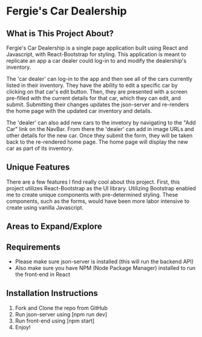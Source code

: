 # Fergie's Car Dealership

## What is This Project About?

Fergie's Car Dealership is a single page application built using React and Javascript, with React-Bootstrap for styling. This application is meant to replicate an app a car dealer could log-in to and modify the dealership's inventory. 

The 'car dealer' can log-in to the app and then see all of the cars currently listed in their inventory. They have the ability to edit a specific car by clicking on that car's edit button. Then, they are presented with a screen pre-filled with the current details for that car, which they can edit, and submit. Submitting their changes updates the json-server and re-renders the home page with the updated car inventory and details.

The 'dealer' can also add new cars to the invetory by navigating to the "Add Car" link on the NavBar. From there the 'dealer' can add in image URLs and other details for the new car. Once they submit the form, they will be taken back to the re-rendered home page. The home page will display the new car as part of its inventory. 


## Unique Features
There are a few features I find really cool about this project. First, this project utilizes React-Bootstrap as the UI library. Utilizing Bootstrap enabled me to create unique components with pre-determined styling. These components, such as the forms, would have been more labor intensive to create using vanilla Javascript.

## Areas to Expand/Explore

## Requirements
* Please make sure json-server is installed (this will run the backend API)
* Also make sure you have NPM (Node Package Manager) installed to run the front-end in React

## Installation Instructions
1. Fork and Clone the repo from GitHub
2. Run json-server using [npm run dev]
3. Run front-end using [npm start]
4. Enjoy!
